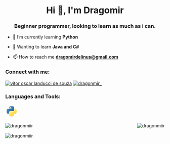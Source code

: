 <h1 align="center">Hi 👋, I'm Dragomir</h1>
<h3 align="center">Beginner programmer, looking to learn as much as i can.</h3>

- 🌱 I’m currently learning **Python**

- 📖 Wanting to learn **Java and C#**

- 📫 How to reach me **dragomirdelinus@gmail.com**

<h3 align="left">Connect with me:</h3>
<p align="left">
<a href="https://linkedin.com/in/vitor oscar landucci de souza" target="blank"><img align="center" src="https://raw.githubusercontent.com/rahuldkjain/github-profile-readme-generator/master/src/images/icons/Social/linked-in-alt.svg" alt="vitor oscar landucci de souza" height="30" width="40" /></a>
<a href="https://discord.gg/dragonmir_" target="blank"><img align="center" src="https://raw.githubusercontent.com/rahuldkjain/github-profile-readme-generator/master/src/images/icons/Social/discord.svg" alt="dragonmir_" height="30" width="40" /></a>
</p>

<h3 align="left">Languages and Tools:</h3>
<p align="left"> <a href="https://www.python.org" target="_blank" rel="noreferrer"> <img src="https://raw.githubusercontent.com/devicons/devicon/master/icons/python/python-original.svg" alt="python" width="40" height="40"/> </a> </p>

<p><img align="left" src="https://github-readme-stats.vercel.app/api/top-langs?username=dragonmiir&show_icons=true&locale=en&layout=compact" alt="dragonmiir" /></p>

<p>&nbsp;<img align="right" src="https://github-readme-stats.vercel.app/api?username=dragonmiir&show_icons=true&locale=en" alt="dragonmiir" /></p>

<p><img align="center" src="https://github-readme-streak-stats.herokuapp.com/?user=dragonmiir&" alt="dragonmiir" /></p>
